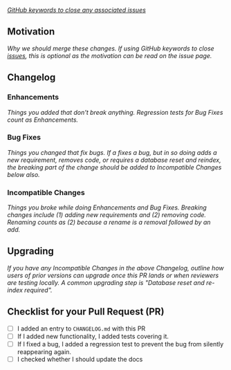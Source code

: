 *[GitHub keywords to close any associated issues](https://blog.github.com/2013-05-14-closing-issues-via-pull-requests/)*

## Motivation

*Why we should merge these changes. If using GitHub keywords to
close [issues](https://github.com/MerlinLayer2/merlin-cdk-validium-contracts/issues), this is optional as the motivation can be read on the
issue page.*

## Changelog

### Enhancements

*Things you added that don't break anything. Regression tests for Bug Fixes count as Enhancements.*

### Bug Fixes

*Things you changed that fix bugs. If a fixes a bug, but in so doing adds a new requirement, removes code, or requires a
database reset and reindex, the breaking part of the change should be added to Incompatible Changes below also.*

### Incompatible Changes

*Things you broke while doing Enhancements and Bug Fixes. Breaking changes include (1) adding new requirements and (2)
removing code. Renaming counts as (2) because a rename is a removal followed by an add.*

## Upgrading

*If you have any Incompatible Changes in the above Changelog, outline how users of prior versions can upgrade once this
PR lands or when reviewers are testing locally. A common upgrading step is "Database reset and re-index required".*

## Checklist for your Pull Request (PR)

- [ ] I added an entry to `CHANGELOG.md` with this PR
- [ ] If I added new functionality, I added tests covering it.
- [ ] If I fixed a bug, I added a regression test to prevent the bug from silently reappearing again.
- [ ] I checked whether I should update the docs
